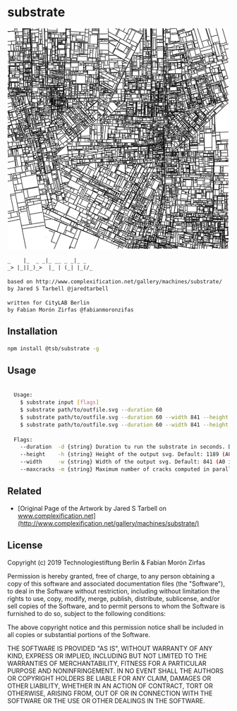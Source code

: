 # substrate

![An image that shows the result of the algorithm](https://raw.githubusercontent.com/technologiestiftung/citylab-plotter/master/graphics/generators/node/substrate/docs/substrate.png)

```plain
_    |_  _ _|_ __ _ _|_ _
_> |_||_)_>  |_ | (_| |_(/_

based on http://www.complexification.net/gallery/machines/substrate/
by Jared S Tarbell @jaredtarbell

written for CityLAB Berlin
by Fabian Morón Zirfas @fabianmoronzifas
```

## Installation

```bash
npm install @tsb/substrate -g
```

## Usage 

```bash

  Usage:
    $ substrate input [flags]
    $ substrate path/to/outfile.svg --duration 60
    $ substrate path/to/outfile.svg --duration 60 --width 841 --height 1149
    $ substrate path/to/outfile.svg --duration 60 --width 841 --height 1149 --maxcracks 200

  Flags:
    --duration  -d {string} Duration tu run the substrate in seconds. Default: 60
    --height    -h {string} Height of the output svg. Default: 1189 (A0 if 1px === 1mm)
    --width     -w {string} Width of the output svg. Default: 841 (A0 if 1px === 1mm)
    --maxcracks -m {string} Maximum number of cracks computed in parallel. Default: 200
```

## Related

- [Original Page of the Artwork by Jared S Tarbell on www.complexification.net](http://www.complexification.net/gallery/machines/substrate/)

## License

Copyright (c) 2019 Technologiestiftung Berlin & Fabian Morón Zirfas

Permission is hereby granted, free of charge, to any person obtaining a copy
of this software and associated documentation files (the "Software"), to deal
in the Software without restriction, including without limitation the rights
to use, copy, modify, merge, publish, distribute, sublicense, and/or sell
copies of the Software, and to permit persons to whom the Software is
furnished to do so, subject to the following conditions:

The above copyright notice and this permission notice shall be included in all
copies or substantial portions of the Software.

THE SOFTWARE IS PROVIDED "AS IS", WITHOUT WARRANTY OF ANY KIND, EXPRESS OR
IMPLIED, INCLUDING BUT NOT LIMITED TO THE WARRANTIES OF MERCHANTABILITY,
FITNESS FOR A PARTICULAR PURPOSE AND NONINFRINGEMENT. IN NO EVENT SHALL THE
AUTHORS OR COPYRIGHT HOLDERS BE LIABLE FOR ANY CLAIM, DAMAGES OR OTHER
LIABILITY, WHETHER IN AN ACTION OF CONTRACT, TORT OR OTHERWISE, ARISING FROM,
OUT OF OR IN CONNECTION WITH THE SOFTWARE OR THE USE OR OTHER DEALINGS IN THE
SOFTWARE.
